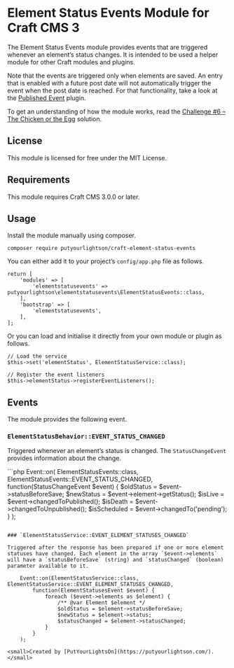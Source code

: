 # Element Status Events Module for Craft CMS 3

The Element Status Events module provides events that are triggered whenever an element’s status changes. It is intended to be used a helper module for other Craft modules and plugins.

Note that the events are triggered only when elements are saved. An entry that is enabled with a future post date will not automatically trigger the event when the post date is reached. For that functionality, take a look at the [Published Event](https://github.com/sjelfull/craft3-publishedevent) plugin.

To get an understanding of how the module works, read the [Challenge #6 – The Chicken or the Egg](https://craftcodingchallenge.com/challenge-6-the-chicken-or-the-egg) solution.

## License

This module is licensed for free under the MIT License.

## Requirements

This module requires Craft CMS 3.0.0 or later.

## Usage

Install the module manually using composer.

    composer require putyourlightson/craft-element-status-events

You can either add it to your project’s `config/app.php` file as follows.

    return [
        'modules' => [
            'elementstatusevents' => putyourlightson\elementstatusevents\ElementStatusEvents::class,
        ],
        'bootstrap' => [
            'elementstatusevents',
        ],
    ];
    
Or you can load and initialise it directly from your own module or plugin as follows.

    // Load the service
    $this->set('elementStatus', ElementStatusService::class);
    
    // Register the event listeners
    $this->elementStatus->registerEventListeners();

## Events

The module provides the following event.

### `ElementStatusBehavior::EVENT_STATUS_CHANGED`

Triggered whenever an element’s status is changed. The `StatusChangeEvent` provides information about the change.

´´´php
Event::on(
    ElementStatusEvents::class, 
    ElementStatusEvents::EVENT_STATUS_CHANGED, 
    function(StatusChangeEvent $event) {
        $oldStatus   = $event->statusBeforeSave;
        $newStatus   = $event->element->getStatus();
        $isLive      = $event->changedToPublished();
        $isDeath     = $event->changedToUnpublished();
        $isScheduled = $event->changedTo('pending');
    }
);
```

### `ElementStatusService::EVENT_ELEMENT_STATUSES_CHANGED`

Triggered after the response has been prepared if one or more element statuses have changed. Each element in the array `$event->elements` will have a `statusBeforeSave` (string) and `statusChanged` (boolean) parameter available to it.

    Event::on(ElementStatusService::class, ElementStatusService::EVENT_ELEMENT_STATUSES_CHANGED, 
        function(ElementStatusesEvent $event) {
            foreach ($event->elements as $element) {
                /** @var Element $element */
                $oldStatus = $element->statusBeforeSave;
                $newStatus = $element->status;
                $statusChanged = $element->statusChanged;
            }
        }
    ); 

<small>Created by [PutYourLightsOn](https://putyourlightson.com/).</small>
